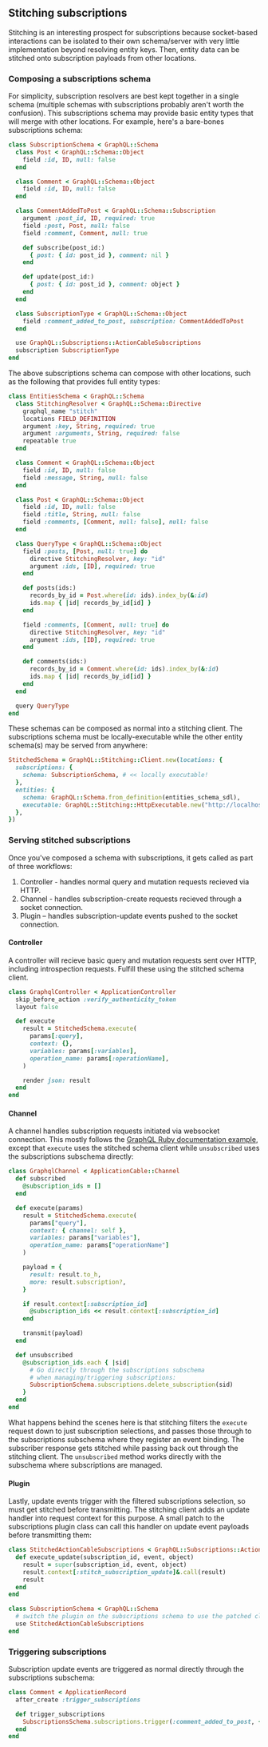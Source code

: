 ## Stitching subscriptions

Stitching is an interesting prospect for subscriptions because socket-based interactions can be isolated to their own schema/server with very little implementation beyond resolving entity keys. Then, entity data can be stitched onto subscription payloads from other locations.

### Composing a subscriptions schema

For simplicity, subscription resolvers are best kept together in a single schema (multiple schemas with subscriptions probably aren't worth the confusion). This subscriptions schema may provide basic entity types that will merge with other locations. For example, here's a bare-bones subscriptions schema:

```ruby
class SubscriptionSchema < GraphQL::Schema
  class Post < GraphQL::Schema::Object
    field :id, ID, null: false
  end

  class Comment < GraphQL::Schema::Object
    field :id, ID, null: false
  end

  class CommentAddedToPost < GraphQL::Schema::Subscription
    argument :post_id, ID, required: true
    field :post, Post, null: false
    field :comment, Comment, null: true

    def subscribe(post_id:)
      { post: { id: post_id }, comment: nil }
    end

    def update(post_id:)
      { post: { id: post_id }, comment: object }
    end
  end

  class SubscriptionType < GraphQL::Schema::Object
    field :comment_added_to_post, subscription: CommentAddedToPost
  end

  use GraphQL::Subscriptions::ActionCableSubscriptions
  subscription SubscriptionType
end
```

The above subscriptions schema can compose with other locations, such as the following that provides full entity types:

```ruby
class EntitiesSchema < GraphQL::Schema
  class StitchingResolver < GraphQL::Schema::Directive
    graphql_name "stitch"
    locations FIELD_DEFINITION
    argument :key, String, required: true
    argument :arguments, String, required: false
    repeatable true
  end

  class Comment < GraphQL::Schema::Object
    field :id, ID, null: false
    field :message, String, null: false
  end

  class Post < GraphQL::Schema::Object
    field :id, ID, null: false
    field :title, String, null: false
    field :comments, [Comment, null: false], null: false
  end

  class QueryType < GraphQL::Schema::Object
    field :posts, [Post, null: true] do
      directive StitchingResolver, key: "id"
      argument :ids, [ID], required: true
    end

    def posts(ids:)
      records_by_id = Post.where(id: ids).index_by(&:id)
      ids.map { |id| records_by_id[id] }
    end

    field :comments, [Comment, null: true] do
      directive StitchingResolver, key: "id"
      argument :ids, [ID], required: true
    end

    def comments(ids:)
      records_by_id = Comment.where(id: ids).index_by(&:id)
      ids.map { |id| records_by_id[id] }
    end
  end

  query QueryType
end
```

These schemas can be composed as normal into a stitching client. The subscriptions schema must be locally-executable while the other entity schema(s) may be served from anywhere:

```ruby
StitchedSchema = GraphQL::Stitching::Client.new(locations: {
  subscriptions: {
    schema: SubscriptionSchema, # << locally executable!
  },
  entities: {
    schema: GraphQL::Schema.from_definition(entities_schema_sdl),
    executable: GraphQL::Stitching::HttpExecutable.new("http://localhost:3001"),
  },
})
```

### Serving stitched subscriptions

Once you've composed a schema with subscriptions, it gets called as part of three workflows:

1. Controller - handles normal query and mutation requests recieved via HTTP.
2. Channel - handles subscription-create requests recieved through a socket connection.
3. Plugin – handles subscription-update events pushed to the socket connection.

#### Controller

A controller will recieve basic query and mutation requests sent over HTTP, including introspection requests. Fulfill these using the stitched schema client.

```ruby
class GraphqlController < ApplicationController
  skip_before_action :verify_authenticity_token
  layout false

  def execute
    result = StitchedSchema.execute(
      params[:query],
      context: {},
      variables: params[:variables],
      operation_name: params[:operationName],
    )

    render json: result
  end
end
```

#### Channel

A channel handles subscription requests initiated via websocket connection. This mostly follows the [GraphQL Ruby documentation example](https://graphql-ruby.org/api-doc/2.3.9/GraphQL/Subscriptions/ActionCableSubscriptions), except that `execute` uses the stitched schema client while `unsubscribed` uses the subscriptions subschema directly:

```ruby
class GraphqlChannel < ApplicationCable::Channel
  def subscribed
    @subscription_ids = []
  end

  def execute(params)
    result = StitchedSchema.execute(
      params["query"],
      context: { channel: self },
      variables: params["variables"],
      operation_name: params["operationName"]
    )

    payload = {
      result: result.to_h,
      more: result.subscription?,
    }

    if result.context[:subscription_id]
      @subscription_ids << result.context[:subscription_id]
    end

    transmit(payload)
  end

  def unsubscribed
    @subscription_ids.each { |sid|
      # Go directly through the subscriptions subschema
      # when managing/triggering subscriptions:
      SubscriptionSchema.subscriptions.delete_subscription(sid)
    }
  end
end
```

What happens behind the scenes here is that stitching filters the `execute` request down to just subscription selections, and passes those through to the subscriptions subschema where they register an event binding. The subscriber response gets stitched while passing back out through the stitching client. The `unsubscribed` method works directly with the subschema where subscriptions are managed.

#### Plugin

Lastly, update events trigger with the filtered subscriptions selection, so must get stitched before transmitting. The stitching client adds an update handler into request context for this purpose. A small patch to the subscriptions plugin class can call this handler on update event payloads before transmitting them:

```ruby
class StitchedActionCableSubscriptions < GraphQL::Subscriptions::ActionCableSubscriptions
  def execute_update(subscription_id, event, object)
    result = super(subscription_id, event, object)
    result.context[:stitch_subscription_update]&.call(result)
    result
  end
end

class SubscriptionSchema < GraphQL::Schema
  # switch the plugin on the subscriptions schema to use the patched class...
  use StitchedActionCableSubscriptions
end
```

### Triggering subscriptions

Subscription update events are triggered as normal directly through the subscriptions subschema:

```ruby
class Comment < ApplicationRecord
  after_create :trigger_subscriptions

  def trigger_subscriptions
    SubscriptionsSchema.subscriptions.trigger(:comment_added_to_post, { post_id: post_id }, self)
  end
end
```
